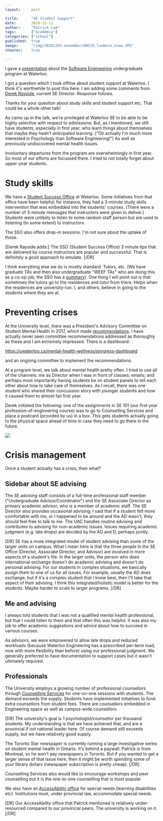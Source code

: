 ```yaml
---
layout:     post

title:      "SE Student Support"
date:       2020-12-12
author:     "Patrick Lam"
tags:       ["academia"]
categories: ["school"]
published:  true
image:      "/img/20201203-november/00219_luxmore_view.JPG"
showtoc:    true

---
```


I gave a <a href="https://docs.google.com/presentation/d/1rb5fknIoVJnd2nGqAwrwdowXvv6krhLwumSEqK0Io8k">presentation</a>
about the <a href="https://uwaterloo.ca/software-engineering/">Software Engineering</a> undergraduate program at Waterloo.

I got a question which I took offline about student support at Waterloo. I think it's worthwhile to post this here.
I am adding some comments from <a href="https://ece.uwaterloo.ca/~drayside/">Derek Rayside</a>, current SE Director.
Response follows.

Thanks for your question about study skills and student support etc. That could be a whole other talk!

As came up in the talk, we're privileged at Waterloo SE to be able to
be highly selective with respect to admissions. But, as I mentioned,
we still have students, especially in first year, who learn things
about themselves that maybe they hadn't anticipated learning. ("Oh
actually I'm much more interested in Psychology than Software
Engineering!") As well as previously-undiscovered mental health
issues.

Involuntary departures from the program are overwhelmingly in first
year. So most of our efforts are focussed there. I tried to not
totally forget about upper-year students.

# Study skills

We have a <a href="https://uwaterloo.ca/student-success/">Student Success Office</a> at Waterloo. 
Some initiatives from that office have been helpful; for instance, they had a 3-minute 
study skills intervention that was embedded into the students' courses. (There were a number of 3-minute messages that
instructors were given to deliver.)
Students were unlikely to listen to some random staff person but are used to listening (to some extent) to instructors.

The SSO also offers drop-in sessions. I'm not sure about the uptake of those.

[Derek Rayside adds:] The SSO (Student Success Office) 3 minute tips that are delivered by course instructors are popular and 
successful. That is definitely a good approach to emulate. [/DR]


I think everything else we do is mostly standard. Tutors, etc. (We
have graduate TAs and then also undergraduate "WEEF TAs" who are doing
this as a co-op job; the SSO has a <a
href="https://uwaterloo.ca/student-success/drop-in-tutoring">summary</a>). One
thing I will point out is that sometimes the tutors go to the
residences and tutor from there. Helps when the residences are
university-run. I, and others, believe in going to the students where
they are at.

# Preventing crises

At the University level, there was a President's Advisory Committee on Student Mental Health in 2017, which made 
<a href="https://uwaterloo.ca/mental-health-wellness/2017-pac-smh-report-and-recommendations">recommendations</a>. I 
have actually never seen committee recommendations addressed as thoroughly as these and I am extremely impressed. There is a 
dashboard:

<a href="https://uwaterloo.ca/mental-health-wellness/progress-dashboard">https://uwaterloo.ca/mental-health-wellness/progress-dashboard</a>

and an ongoing committee to implement the recommendations.

At a program level, we talk about mental health pretty often. I tried to use all of the channels: me as Director when I was in front 
of classes; emails; and perhaps most importantly having students be on student panels to tell each other about how to take care of 
themselves. As I recall, there was one student who shared their concussion story with younger students and how it 
caused them to almost fail first year.

Derek initiated the following: one of the assignments in SE 101 (our
first year profession-of-engineering course) was to go to Counselling
Services and place a postcard (provided by us) in a box. This gets
students actually going to the physical space ahead of time in case they
need to go there in the future.

<img src="/img/20201212-se-student-support/IMG_20180913_104858.jpg">

# Crisis management

Once a student actually has a crisis, then what?

## Sidebar about SE advising

The SE advising staff consists of a full-time professional staff member ("Undergraduate 
Advisor/Coordinator") and the SE Associate Director as primary academic advisor, who is a member of academic staff. The SE Director 
also provides occasional advising; I said that if a student felt more comfortable with me, or I happened to be around and the AD 
wasn't, they should feel free to talk to me. The UAC handles routine advising and contributes to advising for non-academic issues. 
Issues requiring academic judgment (e.g. late drops) are decided by the AD and D, perhaps jointly.

[DR] SE has a more integrated model of student advising than some of the larger units on campus. What I mean here is 
that the three people in the SE Office (Director, Associate Director, and Advisor) are involved in more aspects of a student's
file. In the larger units, the person who does international exchange doesn't do academic advising and doesn't do personal 
advising. For our students in complex situations, we basically assign them to one of us for all issues. For example, usually the 
AD does exchange, but if it's a complex student that I know best, then I'll take that aspect of their advising. I think this 
integrated/holistic model is better for the students. Maybe harder to scale to larger programs. [/DR]

## Me and advising

I always told students that I was not a qualified mental health professional, but that I could listen to them and that often this 
was helpful. It was also my job to offer academic suggestions and advice about how to succeed in various courses.

As advisors, we were empowered to allow late drops and reduced
workloads (because Waterloo Engineering has a prescribed per-term
load, now with more flexibility than before) using our professional
judgment. We generally preferred to have documentation to support cases but it
wasn't ultimately required.

## Professionals

The University employs a growing number of professional counsellors through <a href="https://uwaterloo.ca/campus-wellness/counselling-services">Counselling Services</a> for one-on-one sessions with students. The demand exceeds the 
supply. Students have implemented initiatives to fund extra counsellors from student fees. There are counsellors embedded in 
Engineering space as well as campus-wide counsellors.

[DR] The university's goal is 1 psychologist/counsellor per thousand students. My understanding is that we have achieved 
that, and are a provincial if not national leader here. Of course demand still exceeds supply, but we have relatively good supply. 

The Toronto Star newspaper is currently running a large investigative series on student mental health in Ontario. It's behind a 
paywall. Patrick is from Montreal, so he won't pay newspapers in Toronto. But if you wanted to get a larger sense of that issue 
here, then it might be worth spending some of your library dollars (newspaper subscription is pretty cheap).
[/DR]

Counselling Services also would like to encourage workshops and peer counselling but it is the one-to-one counselling that is most popular.

We also have an <a href="https://uwaterloo.ca/accessability-services/">AccessAbility office</a> for special needs (learning disabilities etc). Institutions must, under provincial law, accommodate special needs.

[DR] Our AccessAbility office that Patrick mentioned is relatively under-resourced compared to our provincial peers. The university 
is working on it.[/DR]
